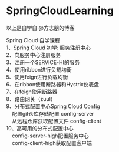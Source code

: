 # SpringCloudLearning

以上是自学自  @方志朋的博客

Spring Cloud 自学课程<br>
	1、Spring Cloud 初学: 服务注册中心<br>
	2、向服务中心注册服务<br>
	3、注册一个SERVICE-HI的服务<br>
	4、使用ribbon进行负载均衡<br>
	5、使用feign进行负载均衡<br>
	6、在ribbon使用断路器和Hystrix仪表盘<br>
	7、在feign使用断路器<br>
	8、路由网关（zuul）<br>
	9、分布式配置中心Spring Cloud Config<br>
	&nbsp;&nbsp;&nbsp;&nbsp;配置git仓库存储配置 config-server<br>
	&nbsp;&nbsp;&nbsp;&nbsp;从远程仓库获取配置文件 config-client<br>
	10、高可用的分布式配置中心<br>
	&nbsp;&nbsp;&nbsp;&nbsp;config-server-high配置服务中心<br>
	&nbsp;&nbsp;&nbsp;&nbsp;config-client-high获取配置客户端<br>
